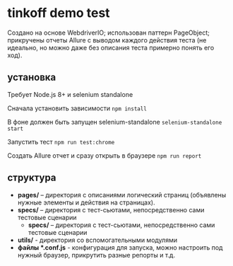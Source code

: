 # tinkoff demo test

Создано на основе WebdriverIO; использован паттерн PageObject; прикручены отчеты Allure с выводом каждого действия теста (не идеально, но можно даже без описания теста примерно понять его ход).

## установка

Требует Node.js 8+ и selenium standalone

Сначала установить зависимости
`npm install`

В фоне должен быть запущен selenium-standalone 
`selenium-standalone start`

Запустить тест
`npm run test:chrome`

Создать Allure отчет и сразу открыть в браузере
`npm run report`

## структура

* **pages/** – директория с описаниями логический страниц (объявлены нужные элементы и действия на страницах).
* **specs/** – директория с тест-сьютами, непосредственно сами тестовые сценарии
  * **specs/** – директория с тест-сьютами, непосредственно сами тестовые сценарии
* **utils/** - директория со вспомогательными модулями
* **файлы \*.conf.js** - конфигурация для запуска, можно настроить под нужный браузер, прикрутить разные репорты и т.д.
